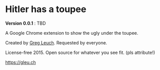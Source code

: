 # Hitler has a toupee

__Version 0.0.1__ : TBD

A Google Chrome extension to show the ugly under the toupee. 

Created by [Greg Leuch][gleuch]. Requested by everyone.

License-free 2015. Open source for whatever you see fit. (pls attribute!)

https://gleu.ch

[gleuch]: http://twitter.com/gleuch